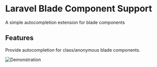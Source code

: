 # Laravel Blade Component Support

A simple autocompletion extension for blade components

## Features

Provide autocompletion for class/anonymous blade components.

![Demonstration](https://raw.githubusercontent.com/webdevsavvy/blade-components/master/images/blade-component-demonstration.gif)